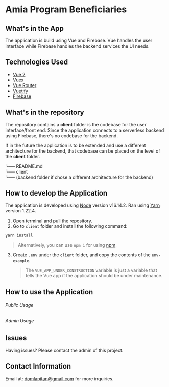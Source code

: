 # Amia Program Beneficiaries

## What's in the App

The application is build using Vue and Firebase.
Vue handles the user interface while Firebase handles the backend services the UI needs.

## Technologies Used

- [Vue 2](https://vuejs.org/)
- [Vuex](https://vuex.vuejs.org/)
- [Vue Router](https://router.vuejs.org/)
- [Vuetify](https://vuetifyjs.com/en/)
- [Firebase](https://firebase.google.com/)

## What's in the repository

The repository contains a **client** folder is the codebase for the user interface/front end.
Since the application connects to a serverless backend using Firebase, there's no codebase for the backend.

If in the future the application is to be extended and use a different architecture for the backend, that codebase can be placed on the level of the **client** folder.

└── README.md\
└── client\
└── (backend folder if chose a different architecture for the backend)

## How to develop the Application

The application is developed using [Node](https://nodejs.org/en/) version v16.14.2. Ran using [Yarn](https://yarnpkg.com/) version 1.22.4.

1. Open terminal and pull the repository.
2. Go to `client` folder and install the following command:

```
yarn install
```

> Alternatively, you can use `npm i` for using [npm](https://www.npmjs.com/).

3. Create `.env` under the `client` folder, and copy the contents of the `env-example`.
   > The `VUE_APP_UNDER_CONSTRUCTION` variable is just a variable that tells the Vue app if the application should be under maintenance.

## How to use the Application

###### Public Usage

###### Admin Usage

## Issues

Having issues? Please contact the admin of this project.

## Contact Information

Email at: domlapitan@gmail.com for more inquiries.
